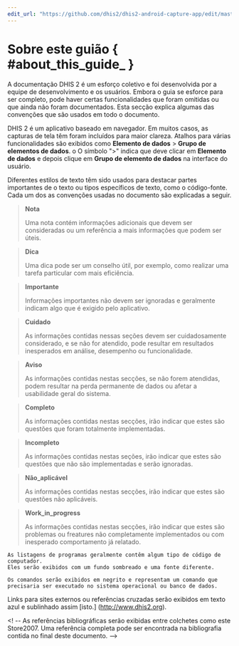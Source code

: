 ```yaml
---
edit_url: "https://github.com/dhis2/dhis2-android-capture-app/edit/master/docs/src/commonmark/en/content/common/about-this-android-guide.md" 
---
```

# Sobre este guião  { #about_this_guide_ } 

<!--DHIS2-SECÇÃO-ID:sobre_este_guião_-->

A documentação DHIS 2 é um esforço coletivo e foi desenvolvida por
a equipe de desenvolvimento e os usuários. Embora o guia se esforce para ser completo,
pode haver certas funcionalidades que foram omitidas ou que
ainda não foram documentados. Esta secção explica algumas das convenções
que são usados em todo o documento.

DHIS 2 é um aplicativo baseado em navegador. Em muitos casos, as capturas de tela têm
foram incluídos para maior clareza. Atalhos para várias funcionalidades
são exibidos como **Elemento de dados** \> **Grupo de elementos de dados**. o
O símbolo "\>" indica que deve clicar em **Elemento de dados** e depois
clique em **Grupo de elemento de dados** na interface do usuário.

Diferentes estilos de texto têm sido usados para destacar partes importantes de
o texto ou tipos específicos de texto, como o código-fonte. Cada um dos
as convenções usadas no documento são explicadas a seguir.

> **Nota**
>
> Uma nota contém informações adicionais que devem ser consideradas ou um
> referência a mais informações que podem ser úteis.

> **Dica**
>
> Uma dica pode ser um conselho útil, por exemplo, como realizar uma
> tarefa particular com mais eficiência.

> **Importante**
>
> Informações importantes não devem ser ignoradas e geralmente indicam
> algo que é exigido pelo aplicativo.

> **Cuidado**
>
> As informações contidas nessas seções devem ser cuidadosamente
> considerado, e se não for atendido, pode resultar em resultados inesperados em
> análise, desempenho ou funcionalidade.

> **Aviso**
>
> As informações contidas nestas secções, se não forem atendidas, podem resultar
> na perda permanente de dados ou afetar a usabilidade geral do sistema.

> **Completo**
>
> As informações contidas nestas secções, irão indicar que estes
> são questões que foram totalmente implementadas.

> **Incompleto**
>
> As informações contidas nestas seções, irão indicar que estes
> são questões que não são implementadas e serão ignoradas.

> **Não_aplicável**
>
> As informações contidas nestas secções, irão indicar que estes
> são questões não aplicáveis.

> **Work_in_progress**
>
> As informações contidas nestas secções, irão indicar que estes
> são problemas ou freatures não completamente implementados ou com inesperado
> comportamento já relatado.

    As listagens de programas geralmente contêm algum tipo de código de computador.
    Eles serão exibidos com um fundo sombreado e uma fonte diferente.

`Os comandos serão exibidos em negrito e representam um comando que
precisaria ser executado no sistema operacional ou banco de dados.`

Links para sites externos ou referências cruzadas serão exibidos em
texto azul e sublinhado assim [isto.] (http://www.dhis2.org).

<! --
As referências bibliográficas serão exibidas entre colchetes como este
Store2007. Uma referência completa pode ser encontrada na bibliografia contida
no final deste documento.
-->


